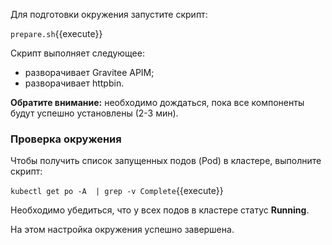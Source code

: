 Для подготовки окружения запустите скрипт:

`prepare.sh`{{execute}}

Скрипт выполняет следующее:
- разворачивает Gravitee APIM;
- разворачивает httpbin.

**Обратите внимание:** необходимо дождаться, пока все компоненты будут успешно установлены (2-3 мин). 

### Проверка окружения
Чтобы получить список запущенных подов (Pod) в кластере, выполните скрипт:

`kubectl get po -A  | grep -v Complete`{{execute}}

Необходимо убедиться, что у всех подов в кластере статус **Running**.

На этом настройка окружения успешно завершена.
